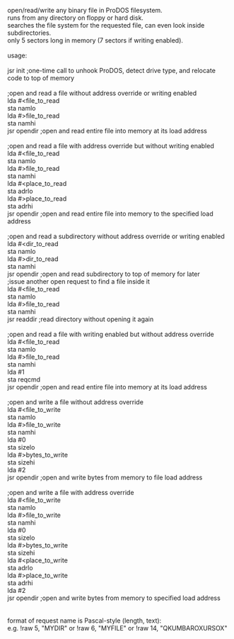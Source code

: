 open/read/write any binary file in ProDOS filesystem.<br>
runs from any directory on floppy or hard disk.<br>
searches the file system for the requested file, can even look inside subdirectories.<br>
only 5 sectors long in memory (7 sectors if writing enabled).<br>
<br>
usage:<br>
<br>
jsr init ;one-time call to unhook ProDOS, detect drive type, and relocate code to top of memory<br>
<br>
;open and read a file without address override or writing enabled<br>
lda #<file_to_read<br>
sta namlo<br>
lda #>file_to_read<br>
sta namhi<br>
jsr opendir ;open and read entire file into memory at its load address<br>
<br>
;open and read a file with address override but without writing enabled<br>
lda #<file_to_read<br>
sta namlo<br>
lda #>file_to_read<br>
sta namhi<br>
lda #<place_to_read<br>
sta adrlo<br>
lda #>place_to_read<br>
sta adrhi<br>
jsr opendir ;open and read entire file into memory to the specified load address<br>
<br>
;open and read a subdirectory without address override or writing enabled<br>
lda #<dir_to_read<br>
sta namlo<br>
lda #>dir_to_read<br>
sta namhi<br>
jsr opendir ;open and read subdirectory to top of memory for later<br>
;issue another open request to find a file inside it<br>
lda #<file_to_read<br>
sta namlo<br>
lda #>file_to_read<br>
sta namhi<br>
jsr readdir ;read directory without opening it again<br>
<br>
;open and read a file with writing enabled but without address override<br>
lda #<file_to_read<br>
sta namlo<br>
lda #>file_to_read<br>
sta namhi<br>
lda #1<br>
sta reqcmd<br>
jsr opendir ;open and read entire file into memory at its load address<br>
<br>
;open and write a file without address override<br>
lda #<file_to_write<br>
sta namlo<br>
lda #>file_to_write<br>
sta namhi<br>
lda #0<br>
sta sizelo<br>
lda #>bytes_to_write<br>
sta sizehi<br>
lda #2<br>
jsr opendir ;open and write bytes from memory to file load address<br>
<br>
;open and write a file with address override<br>
lda #<file_to_write<br>
sta namlo<br>
lda #>file_to_write<br>
sta namhi<br>
lda #0<br>
sta sizelo<br>
lda #>bytes_to_write<br>
sta sizehi<br>
lda #<place_to_write<br>
sta adrlo<br>
lda #>place_to_write<br>
sta adrhi<br>
lda #2<br>
jsr opendir ;open and write bytes from memory to specified load address<br>
<br>
<br>
format of request name is Pascal-style (length, text):<br>
e.g. !raw 5, "MYDIR" or !raw 6, "MYFILE" or !raw 14, "QKUMBAROXURSOX"
